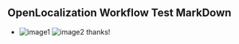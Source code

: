 ## OpenLocalization Workflow Test MarkDown
* ![image1](.\cc079c84-a478-46d4-9314-b774e3c31b87.png)   ![image2](.\ef63f776-5e40-4080-96f7-efbf8b8156dd.png) 
thanks!